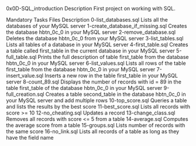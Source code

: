 0x0D-SQL_introduction
Description
First project on working with SQL.


Mandatory Tasks
Files	Description
0-list_databases.sql	Lists all the databases of your MySQL server
1-create_database_if_missing.sql	Creates the database hbtn_0c_0 in your MySQL server
2-remove_database.sql	Deletes the database hbtn_0c_0 from your MySQL server
3-list_tables.sql	Lists all tables of a database in your MySQL server
4-first_table.sql	Creates a table called first_table in the current database in your MySQL server
5-full_table.sql	Prints the full description of table first_table from the database hbtn_0c_0 in your MySQL server
6-list_values.sql	Lists all rows of the table first_table from the database hbtn_0c_0 in your MySQL server
7-insert_value.sql	Inserts a new row in the table first_table in your MySQL server
8-count_89.sql	Displays the number of records with id = 89 in the table first_table of the database hbtn_0c_0 in your MySQL server
9-full_creation.sql	Creates a table second_table in the database hbtn_0c_0 in your MySQL server and add multiple rows
10-top_score.sql	Queries a table and lists the results by the best score
11-best_score.sql	Lists all records with score >= 10
12-no_cheating.sql	Updates a record
13-change_class.sql	Removes all records with score <= 5 from a table
14-average.sql	Computes the average score from a table
15-groups.sql	Lists number of records with the same score
16-no_link.sql	Lists all records of a table as long as they have the field name
